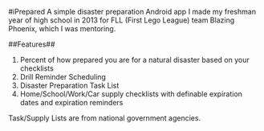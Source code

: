 #iPrepared
A simple disaster preparation Android app I made my freshman year of high school in 2013 for FLL (First Lego League) team Blazing Phoenix, which I was mentoring.

##Features##
1. Percent of how prepared you are for a natural disaster based on your checklists
2. Drill Reminder Scheduling
3. Disaster Preparation Task List
4. Home/School/Work/Car supply checklists with definable expiration dates and expiration reminders

Task/Supply Lists are from national government agencies.
